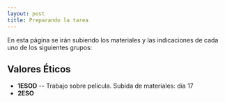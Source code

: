```yaml
---
layout: post
title: Preparando la tarea
---
```


En esta página se irán subiendo los materiales y las indicaciones de cada uno de los siguientes grupos:

Valores Éticos
--------------

- **1ESOD** -- Trabajo sobre película. Subida de materiales: día 17
- **2ESO**
